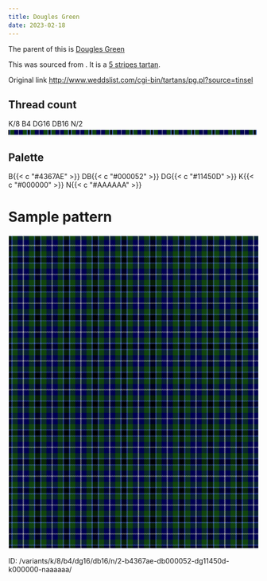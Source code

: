 ```yaml
---
title: Dougles Green
date: 2023-02-18
---
```

The parent of this is [Dougles Green](/tartans/k/8/b4/dg16/db16/n/2/)


This was sourced from <no value>.  It is a [5 stripes tartan](/stripes/stripes5/).

Original link http://www.weddslist.com/cgi-bin/tartans/pg.pl?source=tinsel

## Thread count
K/8 B4 DG16 DB16 N/2
![Sett](sett.png)

## Palette
B{{< c "#4367AE" >}} DB{{< c "#000052" >}} DG{{< c "#11450D" >}} K{{< c "#000000" >}} N{{< c "#AAAAAA" >}}

# Sample pattern

![Tartan detail](tartan.png "K/8 B4 DG16 DB16 N/2 tartan")

ID: /variants/k/8/b4/dg16/db16/n/2-b4367ae-db000052-dg11450d-k000000-naaaaaa/